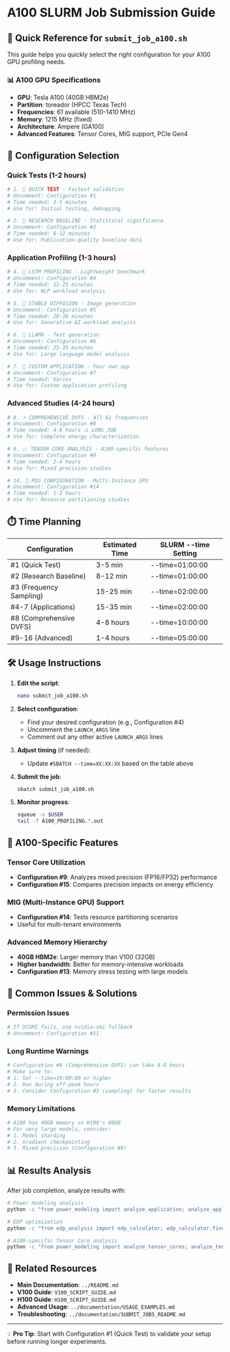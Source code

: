 # A100 SLURM Job Submission Guide

## 🎯 Quick Reference for `submit_job_a100.sh`

This guide helps you quickly select the right configuration for your A100 GPU profiling needs.

### 📊 A100 GPU Specifications
- **GPU**: Tesla A100 (40GB HBM2e)
- **Partition**: toreador (HPCC Texas Tech)
- **Frequencies**: 61 available (510-1410 MHz) 
- **Memory**: 1215 MHz (fixed)
- **Architecture**: Ampere (GA100)
- **Advanced Features**: Tensor Cores, MIG support, PCIe Gen4

## 🚀 Configuration Selection

### Quick Tests (1-2 hours)
```bash
# 1. 🚀 QUICK TEST - Fastest validation
# Uncomment: Configuration #1
# Time needed: 3-5 minutes
# Use for: Initial testing, debugging

# 2. 🔬 RESEARCH BASELINE - Statistical significance  
# Uncomment: Configuration #2
# Time needed: 8-12 minutes
# Use for: Publication-quality baseline data
```

### Application Profiling (1-3 hours)
```bash
# 4. 🤖 LSTM PROFILING - Lightweight benchmark
# Uncomment: Configuration #4
# Time needed: 15-25 minutes
# Use for: NLP workload analysis

# 5. 🎨 STABLE DIFFUSION - Image generation
# Uncomment: Configuration #5  
# Time needed: 20-30 minutes
# Use for: Generative AI workload analysis

# 6. 📝 LLAMA - Text generation
# Uncomment: Configuration #6
# Time needed: 25-35 minutes
# Use for: Large language model analysis

# 7. 🔧 CUSTOM APPLICATION - Your own app
# Uncomment: Configuration #7
# Time needed: Varies
# Use for: Custom application profiling
```

### Advanced Studies (4-24 hours)
```bash
# 8. ⚡ COMPREHENSIVE DVFS - All 61 frequencies
# Uncomment: Configuration #8
# Time needed: 4-8 hours ⚠️ LONG JOB
# Use for: Complete energy characterization

# 9. 📈 TENSOR CORE ANALYSIS - A100-specific features
# Uncomment: Configuration #9
# Time needed: 2-4 hours
# Use for: Mixed precision studies

# 14. 🔬 MIG CONFIGURATION - Multi-Instance GPU
# Uncomment: Configuration #14
# Time needed: 1-3 hours
# Use for: Resource partitioning studies
```

## ⏱️ Time Planning

| Configuration | Estimated Time | SLURM --time Setting |
|---------------|----------------|---------------------|
| #1 (Quick Test) | 3-5 min | --time=01:00:00 |
| #2 (Research Baseline) | 8-12 min | --time=01:00:00 |
| #3 (Frequency Sampling) | 15-25 min | --time=02:00:00 |
| #4-7 (Applications) | 15-35 min | --time=02:00:00 |
| #8 (Comprehensive DVFS) | 4-8 hours | --time=10:00:00 |
| #9-16 (Advanced) | 1-4 hours | --time=05:00:00 |

## 🛠️ Usage Instructions

1. **Edit the script**:
   ```bash
   nano submit_job_a100.sh
   ```

2. **Select configuration**:
   - Find your desired configuration (e.g., Configuration #4)
   - Uncomment the `LAUNCH_ARGS` line
   - Comment out any other active `LAUNCH_ARGS` lines

3. **Adjust timing** (if needed):
   - Update `#SBATCH --time=XX:XX:XX` based on the table above

4. **Submit the job**:
   ```bash
   sbatch submit_job_a100.sh
   ```

5. **Monitor progress**:
   ```bash
   squeue -u $USER
   tail -f A100_PROFILING.*.out
   ```

## 🎯 A100-Specific Features

### Tensor Core Utilization
- **Configuration #9**: Analyzes mixed precision (FP16/FP32) performance
- **Configuration #15**: Compares precision impacts on energy efficiency

### MIG (Multi-Instance GPU) Support
- **Configuration #14**: Tests resource partitioning scenarios
- Useful for multi-tenant environments

### Advanced Memory Hierarchy
- **40GB HBM2e**: Larger memory than V100 (32GB)
- **Higher bandwidth**: Better for memory-intensive workloads
- **Configuration #13**: Memory stress testing with large models

## 🚨 Common Issues & Solutions

### Permission Issues
```bash
# If DCGMI fails, use nvidia-smi fallback
# Uncomment: Configuration #11
```

### Long Runtime Warnings
```bash
# Configuration #8 (Comprehensive DVFS) can take 4-8 hours
# Make sure to:
# 1. Set --time=10:00:00 or higher
# 2. Run during off-peak hours
# 3. Consider Configuration #3 (sampling) for faster results
```

### Memory Limitations
```bash
# A100 has 40GB memory vs H100's 80GB
# For very large models, consider:
# 1. Model sharding
# 2. Gradient checkpointing  
# 3. Mixed precision (Configuration #9)
```

## 📊 Results Analysis

After job completion, analyze results with:

```bash
# Power modeling analysis
python -c "from power_modeling import analyze_application; analyze_application('results/GA100*.csv')"

# EDP optimization
python -c "from edp_analysis import edp_calculator; edp_calculator.find_optimal_configuration('results/GA100*.csv')"

# A100-specific Tensor Core analysis
python -c "from power_modeling import analyze_tensor_cores; analyze_tensor_cores('results/GA100*.csv')"
```

## 🔗 Related Resources

- **Main Documentation**: `../README.md`
- **V100 Guide**: `V100_SCRIPT_GUIDE.md`
- **H100 Guide**: `H100_SCRIPT_GUIDE.md`
- **Advanced Usage**: `../documentation/USAGE_EXAMPLES.md`
- **Troubleshooting**: `../documentation/SUBMIT_JOBS_README.md`

---

💡 **Pro Tip**: Start with Configuration #1 (Quick Test) to validate your setup before running longer experiments.
